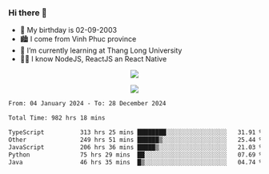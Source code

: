 ### Hi there 👋
- 🎂 My birthday is 02-09-2003
- 🏙️ I come from Vinh Phuc province
- 🌱 I’m currently learning at Thang Long University
- 🧑‍💻 I know NodeJS, ReactJS an React Native
<p align="center"><img src="https://github-readme-stats.vercel.app/api?username=tmquang0209&show_icons=true&theme=gradient"></p>
<p align="center"><img src="https://github-readme-stats.vercel.app/api/top-langs/?username=tmquang0209&hide=scss,css&langs_count=10"></p>
<!--START_SECTION:waka-->

```txt
From: 04 January 2024 - To: 28 December 2024

Total Time: 982 hrs 18 mins

TypeScript          313 hrs 25 mins ████████░░░░░░░░░░░░░░░░░   31.91 %
Other               249 hrs 51 mins ██████▒░░░░░░░░░░░░░░░░░░   25.44 %
JavaScript          206 hrs 36 mins █████▒░░░░░░░░░░░░░░░░░░░   21.03 %
Python              75 hrs 29 mins  ██░░░░░░░░░░░░░░░░░░░░░░░   07.69 %
Java                46 hrs 35 mins  █▒░░░░░░░░░░░░░░░░░░░░░░░   04.74 %
```

<!--END_SECTION:waka-->
